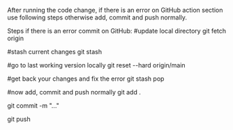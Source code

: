 After running the code change, if there is an error on GitHub action section use following steps otherwise add, commit and push normally. 

Steps if there is an error commit on GitHub: 
#update local directory 
git fetch origin 

#stash current changes 
git stash 

#go to last working version locally 
git reset --hard origin/main 

#get back your changes and fix the error 
git stash pop 

#now add, commit and push normally 
git add . 

git commit -m "..."

git push